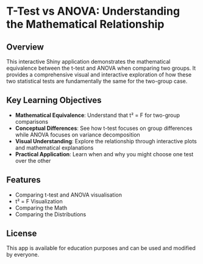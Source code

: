 # T-Test vs ANOVA: Understanding the Mathematical Relationship

## Overview

This interactive Shiny application demonstrates the mathematical equivalence between the t-test and ANOVA when comparing two groups. It provides a comprehensive visual and interactive exploration of how these two statistical tests are fundamentally the same for the two-group case.

## Key Learning Objectives

- **Mathematical Equivalence**: Understand that t² = F for two-group comparisons
- **Conceptual Differences**: See how t-test focuses on group differences while ANOVA focuses on variance decomposition
- **Visual Understanding**: Explore the relationship through interactive plots and mathematical explanations
- **Practical Application**: Learn when and why you might choose one test over the other

## Features

- Comparing t-test and ANOVA visualisation
- t² = F Visualization
- Comparing the Math
- Comparing the Distributions

## License

This app is available for education purposes and can be used and modified by everyone.